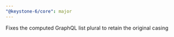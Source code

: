```yaml
---
"@keystone-6/core": major
---
```


Fixes the computed GraphQL list plural to retain the original casing
